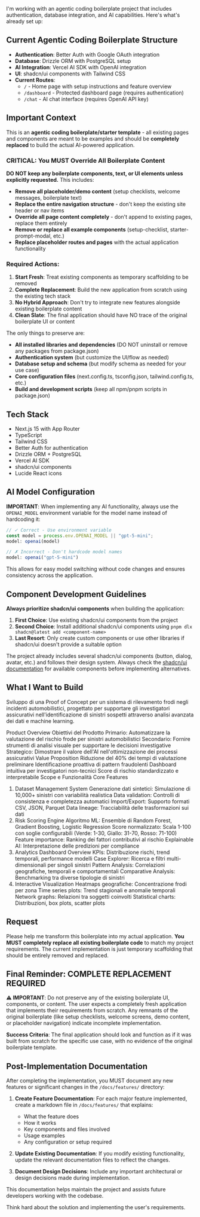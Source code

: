I'm working with an agentic coding boilerplate project that includes authentication, database integration, and AI capabilities. Here's what's already set up:

## Current Agentic Coding Boilerplate Structure
- **Authentication**: Better Auth with Google OAuth integration
- **Database**: Drizzle ORM with PostgreSQL setup  
- **AI Integration**: Vercel AI SDK with OpenAI integration
- **UI**: shadcn/ui components with Tailwind CSS
- **Current Routes**:
  - `/` - Home page with setup instructions and feature overview
  - `/dashboard` - Protected dashboard page (requires authentication)
  - `/chat` - AI chat interface (requires OpenAI API key)

## Important Context
This is an **agentic coding boilerplate/starter template** - all existing pages and components are meant to be examples and should be **completely replaced** to build the actual AI-powered application.

### CRITICAL: You MUST Override All Boilerplate Content
**DO NOT keep any boilerplate components, text, or UI elements unless explicitly requested.** This includes:

- **Remove all placeholder/demo content** (setup checklists, welcome messages, boilerplate text)
- **Replace the entire navigation structure** - don't keep the existing site header or nav items
- **Override all page content completely** - don't append to existing pages, replace them entirely
- **Remove or replace all example components** (setup-checklist, starter-prompt-modal, etc.)
- **Replace placeholder routes and pages** with the actual application functionality

### Required Actions:
1. **Start Fresh**: Treat existing components as temporary scaffolding to be removed
2. **Complete Replacement**: Build the new application from scratch using the existing tech stack
3. **No Hybrid Approach**: Don't try to integrate new features alongside existing boilerplate content
4. **Clean Slate**: The final application should have NO trace of the original boilerplate UI or content

The only things to preserve are:
- **All installed libraries and dependencies** (DO NOT uninstall or remove any packages from package.json)
- **Authentication system** (but customize the UI/flow as needed)
- **Database setup and schema** (but modify schema as needed for your use case)
- **Core configuration files** (next.config.ts, tsconfig.json, tailwind.config.ts, etc.)
- **Build and development scripts** (keep all npm/pnpm scripts in package.json)

## Tech Stack
- Next.js 15 with App Router
- TypeScript
- Tailwind CSS
- Better Auth for authentication
- Drizzle ORM + PostgreSQL
- Vercel AI SDK
- shadcn/ui components
- Lucide React icons

## AI Model Configuration
**IMPORTANT**: When implementing any AI functionality, always use the `OPENAI_MODEL` environment variable for the model name instead of hardcoding it:

```typescript
// ✓ Correct - Use environment variable
const model = process.env.OPENAI_MODEL || "gpt-5-mini";
model: openai(model)

// ✗ Incorrect - Don't hardcode model names
model: openai("gpt-5-mini")
```

This allows for easy model switching without code changes and ensures consistency across the application.

## Component Development Guidelines
**Always prioritize shadcn/ui components** when building the application:

1. **First Choice**: Use existing shadcn/ui components from the project
2. **Second Choice**: Install additional shadcn/ui components using `pnpm dlx shadcn@latest add <component-name>`
3. **Last Resort**: Only create custom components or use other libraries if shadcn/ui doesn't provide a suitable option

The project already includes several shadcn/ui components (button, dialog, avatar, etc.) and follows their design system. Always check the [shadcn/ui documentation](https://ui.shadcn.com/docs/components) for available components before implementing alternatives.

## What I Want to Build
Sviluppo di una Proof of Concept per un sistema di rilevamento frodi negli incidenti automobilistici, progettato per supportare gli investigatori assicurativi nell'identificazione di sinistri sospetti attraverso analisi avanzata dei dati e machine learning.

Product Overview
Obiettivi del Prodotto
Primario: Automatizzare la valutazione del rischio frode per sinistri automobilistici
Secondario: Fornire strumenti di analisi visuale per supportare le decisioni investigative
Strategico: Dimostrare il valore dell'AI nell'ottimizzazione dei processi assicurativi
Value Proposition
Riduzione del 40% dei tempi di valutazione preliminare
Identificazione proattiva di pattern fraudolenti
Dashboard intuitiva per investigatori non-tecnici
Score di rischio standardizzato e interpretabile
Scope e Funzionalità
Core Features
1. Dataset Management System
Generazione dati sintetici: Simulazione di 10,000+ sinistri con variabilità realistica
Data validation: Controlli di consistenza e completezza automatici
Import/Export: Supporto formati CSV, JSON, Parquet
Data lineage: Tracciabilità delle trasformazioni sui dati
2. Risk Scoring Engine
Algoritmo ML: Ensemble di Random Forest, Gradient Boosting, Logistic Regression
Score normalizzato: Scala 1-100 con soglie configurabili (Verde: 1-30, Giallo: 31-70, Rosso: 71-100)
Feature importance: Ranking dei fattori contributivi al rischio
Explainable AI: Interpretazione delle predizioni per compliance
3. Analytics Dashboard
Overview KPIs: Distribuzione rischi, trend temporali, performance modelli
Case Explorer: Ricerca e filtri multi-dimensionali per singoli sinistri
Pattern Analysis: Correlazioni geografiche, temporali e comportamentali
Comparative Analysis: Benchmarking tra diverse tipologie di sinistri
4. Interactive Visualization
Heatmaps geografiche: Concentrazione frodi per zona
Time series plots: Trend stagionali e anomalie temporali
Network graphs: Relazioni tra soggetti coinvolti
Statistical charts: Distribuzioni, box plots, scatter plots

## Request
Please help me transform this boilerplate into my actual application. **You MUST completely replace all existing boilerplate code** to match my project requirements. The current implementation is just temporary scaffolding that should be entirely removed and replaced.

## Final Reminder: COMPLETE REPLACEMENT REQUIRED
**⚠️ IMPORTANT**: Do not preserve any of the existing boilerplate UI, components, or content. The user expects a completely fresh application that implements their requirements from scratch. Any remnants of the original boilerplate (like setup checklists, welcome screens, demo content, or placeholder navigation) indicate incomplete implementation.

**Success Criteria**: The final application should look and function as if it was built from scratch for the specific use case, with no evidence of the original boilerplate template.

## Post-Implementation Documentation
After completing the implementation, you MUST document any new features or significant changes in the `/docs/features/` directory:

1. **Create Feature Documentation**: For each major feature implemented, create a markdown file in `/docs/features/` that explains:
   - What the feature does
   - How it works
   - Key components and files involved
   - Usage examples
   - Any configuration or setup required

2. **Update Existing Documentation**: If you modify existing functionality, update the relevant documentation files to reflect the changes.

3. **Document Design Decisions**: Include any important architectural or design decisions made during implementation.

This documentation helps maintain the project and assists future developers working with the codebase.

Think hard about the solution and implementing the user's requirements.